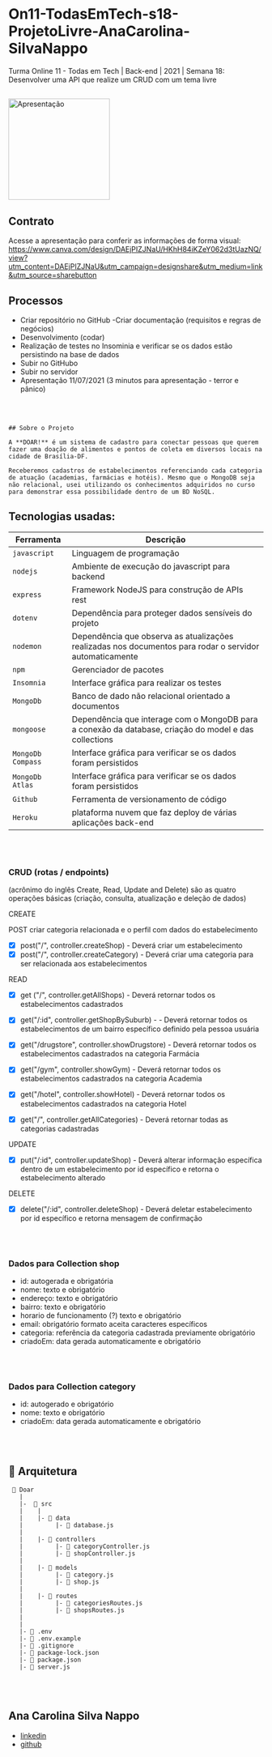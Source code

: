 # On11-TodasEmTech-s18-ProjetoLivre-AnaCarolina-SilvaNappo

Turma Online 11 - Todas em Tech | Back-end | 2021 | Semana 18: Desenvolver uma API que realize um CRUD com um tema livre

## 
<img src="https://i.ibb.co/RN3MNvL/Welcome-Back-to-Sandy-Spring-1.png" alt="Apresentação" width="200">

## Contrato
Acesse a apresentação para conferir as informações de forma visual: 
https://www.canva.com/design/DAEjPIZJNaU/HKhH84iKZeY062d3tUazNQ/view?utm_content=DAEjPIZJNaU&utm_campaign=designshare&utm_medium=link&utm_source=sharebutton


## Processos
 - Criar repositório no GitHub
 -Criar documentação (requisitos e regras de negócios) 
 - Desenvolvimento (codar)
 - Realização de testes no Insominia e verificar se os dados estão persistindo na base de dados
 - Subir no GitHubo
 - Subir no servidor 
 - Apresentação 11/07/2021 (3 minutos para apresentação - terror e pânico)

<br>
<br>

```
## Sobre o Projeto

A **DOAR!** é um sistema de cadastro para conectar pessoas que querem fazer uma doação de alimentos e pontos de coleta em diversos locais na cidade de Brasília-DF. 

Receberemos cadastros de estabelecimentos referenciando cada categoria de atuação (academias, farmácias e hotéis). Mesmo que o MongoDB seja não relacional, usei utilizando os conhecimentos adquiridos no curso para demonstrar essa possibilidade dentro de um BD NoSQL.  
```

## Tecnologias usadas:
| Ferramenta | Descrição |
| --- | --- |
| `javascript` | Linguagem de programação |
| `nodejs` | Ambiente de execução do javascript para backend|
| `express` | Framework NodeJS para construção de APIs rest |
| `dotenv` | Dependência para proteger dados sensíveis do projeto|
| `nodemon` | Dependência que observa as atualizações realizadas nos documentos para rodar o servidor automaticamente|
| `npm` | Gerenciador de pacotes|
|`Insomnia ` | Interface gráfica para realizar os testes|
| `MongoDb` | Banco de dado não relacional orientado a documentos|
| `mongoose` | Dependência que interage com o MongoDB para a conexão da database, criação do model e das collections|
| `MongoDb Compass` | Interface gráfica para verificar se os dados foram persistidos|
| `MongoDb Atlas`| Interface gráfica para verificar se os dados foram persistidos|
|`Github` | Ferramenta de versionamento de código|
|`Heroku` |  plataforma nuvem que faz deploy de várias aplicações back-end |

<br>
<br>

### CRUD (rotas / endpoints)
 (acrônimo do inglês Create, Read, Update and Delete) são as quatro operações básicas (criação, consulta, atualização e deleção de dados)

CREATE

POST criar categoria relacionada e o perfil com dados do estabelecimento 
- [x] post("/", controller.createShop) - Deverá criar um estabelecimento
- [x] post("/", controller.createCategory) - Deverá criar uma categoria para ser relacionada aos estabelecimentos

READ 
- [x] get ("/", controller.getAllShops) - Deverá retornar todos os estabelecimentos cadastrados
- [x] get("/:id", controller.getShopBySuburb) - - Deverá retornar todos os estabelecimentos de um bairro específico definido pela pessoa usuária

- [x] get("/drugstore", controller.showDrugstore) - Deverá retornar todos os estabelecimentos cadastrados na categoria Farmácia
- [x] get("/gym", controller.showGym) - Deverá retornar todos os estabelecimentos cadastrados na categoria Academia
- [x] get("/hotel", controller.showHotel) - Deverá retornar todos os estabelecimentos cadastrados na categoria Hotel

- [x] get("/", controller.getAllCategories) - Deverá retornar todas as categorias cadastradas


UPDATE
- [x] put("/:id", controller.updateShop) - Deverá alterar informação específica dentro de um estabelecimento por id específico e retorna o estabelecimento alterado

DELETE
- [x] delete("/:id", controller.deleteShop) -  Deverá deletar estabelecimento por id específico e retorna mensagem de confirmação

<br>
<br>

### Dados para Collection shop

- id: autogerada e obrigatória
- nome: texto e obrigatório
- endereço: texto e obrigatório 
- bairro: texto e obrigatório
- horario de funcionamento (?) texto e obrigatório
- email: obrigatório formato aceita caracteres específicos
- categoria: referência da categoria cadastrada previamente obrigatório
- criadoEm: data gerada automaticamente e obrigatório

<br>
<br>

### Dados para Collection category

- id: autogerado e obrigatório
- nome: texto e obrigatório
- criadoEm: data gerada automaticamente e obrigatório

<br>
<br>

## 📁 Arquitetura 

```
 📁 Doar
   |
   |-  📁 src
   |    |
   |    |- 📁 data
   |         |- 📄 database.js
   |
   |    |- 📁 controllers
   |         |- 📄 categoryController.js
   |         |- 📄 shopController.js
   |
   |    |- 📁 models
   |         |- 📄 category.js
   |         |- 📄 shop.js
   |
   |    |- 📁 routes
   |         |- 📄 categoriesRoutes.js 
   |         |- 📄 shopsRoutes.js 
   |
   |
   |- 📄 .env
   |- 📄 .env.example
   |- 📄 .gitignore
   |- 📄 package-lock.json
   |- 📄 package.json
   |- 📄 server.js

```
<br>
<br>

## Ana Carolina Silva Nappo
- [linkedin](https://www.linkedin.com/in/aanacarolina/)
- [github](https://github.com/aanacarolina)
```
